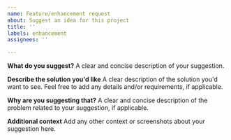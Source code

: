 ```yaml
---
name: Feature/enhancement request
about: Suggest an idea for this project
title: ''
labels: enhancement
assignees: ''

---
```


**What do you suggest?**
A clear and concise description of your suggestion.

**Describe the solution you'd like**
A clear description of the solution you'd want to see. Feel free to add any details and/or requirements, if applicable.

**Why are you suggesting that?**
A clear and concise description of the problem related to your suggestion, if applicable.

**Additional context**
Add any other context or screenshots about your suggestion here.
